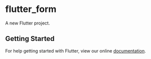 # flutter_form

A new Flutter project.

## Getting Started

For help getting started with Flutter, view our online
[documentation](https://flutter.io/).
